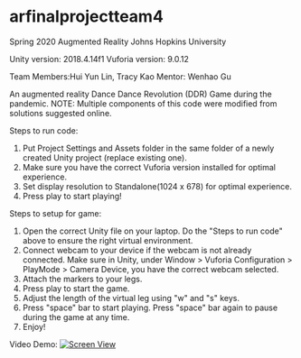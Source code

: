 # arfinalprojectteam4

Spring 2020 Augmented Reality
Johns Hopkins University

Unity version: 2018.4.14f1
Vuforia version: 9.0.12

Team Members:Hui Yun Lin, Tracy Kao
Mentor: Wenhao Gu


An augmented reality Dance Dance Revolution (DDR) Game during the pandemic.
NOTE: Multiple components of this code were modified from solutions suggested online.

Steps to run code:
1. Put Project Settings and Assets folder in the same folder of a newly created Unity project (replace existing one).
2. Make sure you have the correct Vuforia version installed for optimal experience. 
3. Set display resolution to Standalone(1024 x 678) for optimal experience.
4. Press play to start playing!

Steps to setup for game:
1. Open the correct Unity file on your laptop. Do the "Steps to run code" above to ensure the right virtual environment.
2. Connect webcam to your device if the webcam is not already connected. Make sure in Unity, under
Window > Vuforia Configuration > PlayMode > Camera Device, you have the correct webcam selected.
3. Attach the markers to your legs.
4. Press play to start the game. 
5. Adjust the length of the virtual leg using "w" and "s" keys.
6. Press "space" bar to start playing. Press "space" bar again to pause during the game at any time.
7. Enjoy!


Video Demo:
</n>
[![Screen View](https://img.youtube.com/vi/kY1OG6XlByg/0.jpg)](https://youtu.be/kY1OG6XlByg)

